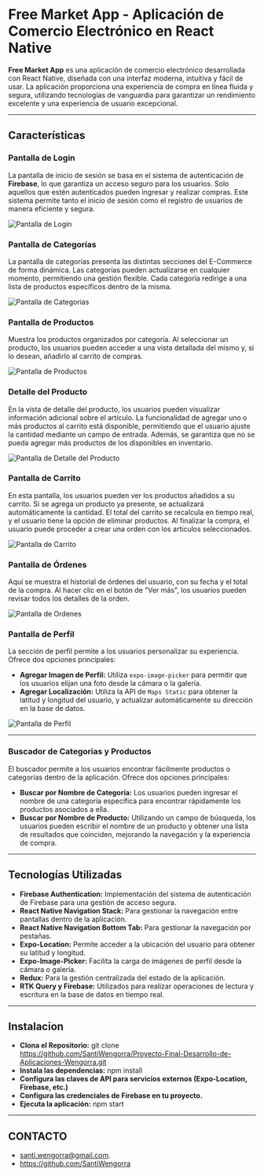 # Free Market App - Aplicación de Comercio Electrónico en React Native

**Free Market App** es una aplicación de comercio electrónico desarrollada con React Native, diseñada con una interfaz moderna, intuitiva y fácil de usar. La aplicación proporciona una experiencia de compra en línea fluida y segura, utilizando tecnologías de vanguardia para garantizar un rendimiento excelente y una experiencia de usuario excepcional.

---

## Características

### Pantalla de Login

La pantalla de inicio de sesión se basa en el sistema de autenticación de **Firebase**, lo que garantiza un acceso seguro para los usuarios. Solo aquellos que estén autenticados pueden ingresar y realizar compras. Este sistema permite tanto el inicio de sesión como el registro de usuarios de manera eficiente y segura.

![Pantalla de Login](./assets/login.screen.png)

### Pantalla de Categorías

La pantalla de categorías presenta las distintas secciones del E-Commerce de forma dinámica. Las categorías pueden actualizarse en cualquier momento, permitiendo una gestión flexible. Cada categoría redirige a una lista de productos específicos dentro de la misma.

![Pantalla de Categorias](./assets/categories.screen.png)

### Pantalla de Productos

Muestra los productos organizados por categoría. Al seleccionar un producto, los usuarios pueden acceder a una vista detallada del mismo y, si lo desean, añadirlo al carrito de compras.

![Pantalla de Productos](./assets/products.screen.png)

### Detalle del Producto

En la vista de detalle del producto, los usuarios pueden visualizar información adicional sobre el artículo. La funcionalidad de agregar uno o más productos al carrito está disponible, permitiendo que el usuario ajuste la cantidad mediante un campo de entrada. Además, se garantiza que no se pueda agregar más productos de los disponibles en inventario.

![Pantalla de Detalle del Producto](./assets/productDetail.screen.png)

### Pantalla de Carrito

En esta pantalla, los usuarios pueden ver los productos añadidos a su carrito. Si se agrega un producto ya presente, se actualizará automáticamente la cantidad. El total del carrito se recalcula en tiempo real, y el usuario tiene la opción de eliminar productos. Al finalizar la compra, el usuario puede proceder a crear una orden con los artículos seleccionados.

![Pantalla de Carrito](./assets/cart.screen.png)

### Pantalla de Órdenes

Aquí se muestra el historial de órdenes del usuario, con su fecha y el total de la compra. Al hacer clic en el botón de "Ver más", los usuarios pueden revisar todos los detalles de la orden.

![Pantalla de Ordenes](./assets/orders.screen.png)

### Pantalla de Perfil

La sección de perfil permite a los usuarios personalizar su experiencia. Ofrece dos opciones principales:

- **Agregar Imagen de Perfil:** Utiliza `expo-image-picker` para permitir que los usuarios elijan una foto desde la cámara o la galería.
- **Agregar Localización:** Utiliza la API de `Maps Static` para obtener la latitud y longitud del usuario, y actualizar automáticamente su dirección en la base de datos.

![Pantalla de Perfil](./assets/profile.screen.png)

---

### Buscador de Categorias y Productos

El buscador permite a los usuarios encontrar fácilmente productos o categorías dentro de la aplicación. Ofrece dos opciones principales:

- **Buscar por Nombre de Categoría:** Los usuarios pueden ingresar el nombre de una categoría específica para encontrar rápidamente los productos asociados a ella.
- **Buscar por Nombre de Producto:** Utilizando un campo de búsqueda, los usuarios pueden escribir el nombre de un producto y obtener una lista de resultados que coinciden, mejorando la navegación y la experiencia de compra.

---

## Tecnologías Utilizadas

- **Firebase Authentication:** Implementación del sistema de autenticación de Firebase para una gestión de acceso segura.
- **React Native Navigation Stack:** Para gestionar la navegación entre pantallas dentro de la aplicación.
- **React Native Navigation Bottom Tab:** Para gestionar la navegación por pestañas.
- **Expo-Location:** Permite acceder a la ubicación del usuario para obtener su latitud y longitud.
- **Expo-Image-Picker:** Facilita la carga de imágenes de perfil desde la cámara o galería.
- **Redux:** Para la gestión centralizada del estado de la aplicación.
- **RTK Query y Firebase:** Utilizados para realizar operaciones de lectura y escritura en la base de datos en tiempo real.

---

## Instalacion

- **Clona el Repositorio:** git clone https://github.com/SantiWengorra/Proyecto-Final-Desarrollo-de-Aplicaciones-Wengorra.git
- **Instala las dependencias:** npm install
- **Configura las claves de API para servicios externos (Expo-Location, Firebase, etc.)**
- **Configura las credenciales de Firebase en tu proyecto.**
- **Ejecuta la aplicación:** npm start

---

## CONTACTO

- santi.wengorra@gmail.com.
- https://github.com/SantiWengorra
